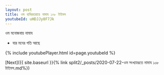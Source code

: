 ```yaml
---
layout: post
title: ওম হাবিরহারায়ে নামায ১০৮ টাইমস
youtubeId: uHDJJy8F7Jk
---
```

 
 
 ওম মনোজবায় নামায  
 
 -  যার মনের গতি আছে 
 
  
 
  
 
 
 
 
 
 


{% include youtubePlayer.html id=page.youtubeId %}
 
[Next]({{ site.baseurl }}{% link  split2/_posts/2020-07-22-ওম সংখ্যাভ্রূতে নামায ১০৮ টাইমস.md%})
 
